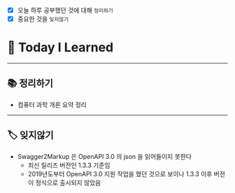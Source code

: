 - [x]  오늘 하루 공부했던 것에 대해 `정리하기`
- [x]  중요한 것을 `잊지않기`

# 🚩 Today I Learned

---

## 📚 정리하기

- 컴퓨터 과학 개론 요약 정리

---

## 🏷 잊지않기

- Swagger2Markup 은 OpenAPI 3.0 의 json 을 읽어들이지 못한다
    - 최신 릴리즈 버전인 1.3.3 기준임
    - 2019년도부터 OpenAPI 3.0 지원 작업을 했던 것으로 보이나 1.3.3 이후 버전이 정식으로 출시되지 않았음